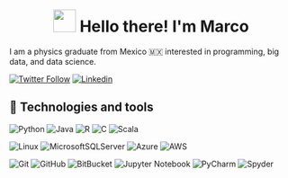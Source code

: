 <center><h1> <img src="https://media.giphy.com/media/rwIefmbZUFr2inBRDj/giphy.gif" width="40"> Hello there! I'm Marco </h1></center>

I am a physics graduate from Mexico :mexico: interested in programming, big data, and data science.

[![Twitter Follow](https://img.shields.io/twitter/follow/misteranmol?label=Follow)](https://twitter.com/intent/follow?screen_name=marcox_floyd)
[![Linkedin](https://img.shields.io/badge/mcontrs-0077B5?style=flat&logo=linkedin&logoColor=white)](https://www.linkedin.com/in/mcontrs/)

## 🔨 Technologies and tools

  ![Python](https://img.shields.io/badge/Python-14354C?style=flat&logo=python&logoColor=white&labelColor=101010)
  ![Java](https://img.shields.io/badge/Java-007396?style=flat&logo=java&logoColor=white&labelColor=101010)
  ![R](https://img.shields.io/badge/R-276DC3?style=flat&logo=r&logoColor=white&labelColor=101010)
  ![C](https://img.shields.io/badge/C-00599C?style=flat&logo=c&logoColor=white&labelColor=101010)
  ![Scala](https://img.shields.io/badge/Scala-DC322F?style=flat&logo=scala&logoColor=white&labelColor=101010)
  
  ![Linux](https://img.shields.io/badge/Linux-FCC624?style=flat&logo=linux&logoColor=white&labelColor=101010)
  ![MicrosoftSQLServer](https://img.shields.io/badge/Microsoft%20SQL%20Sever-CC2927?style=flat&logo=microsoft%20sql%20server&logoColor=white&labelColor=101010)
  ![Azure](https://img.shields.io/badge/Microsoft_Azure-0089D6?style=flat&logo=microsoft-azure&logoColor=white&labelColor=101010)
  ![AWS](https://img.shields.io/badge/AWS-232F3E?style=flat&logo=amazon-aws&logoColor=white&labelColor=101010)
  
  ![Git](https://img.shields.io/badge/-Git-black?style=flat&logo=git&logoColor=white&labelColor=101010)
  ![GitHub](https://img.shields.io/badge/-GitHub-181717?style=flat&logo=github&logoColor=white&labelColor=101010)
  ![BitBucket](https://img.shields.io/badge/-BitBucket-darkblue?style=flat&logo=bitbucket&logoColor=white&labelColor=101010)
  ![Jupyter Notebook](https://img.shields.io/badge/Jupyter-%23FA0F00.svg?style=flat&logo=jupyter&logoColor=white&labelColor=101010)
  ![PyCharm](https://img.shields.io/badge/-Pycharm-143?style=flat&logo=pycharm&logoColor=white&labelColor=101010)
  ![Spyder](https://img.shields.io/badge/Spyder-838485?style=flat&logo=spyder%20ide&logoColor=white&labelColor=101010)

  
<!--https://media.giphy.com/media/eLv7gJpxqiQtbNNQUe/giphy.gif
https://media.giphy.com/media/BQl4KCdqhEX8cQoy9C/giphy.gif
https://media.giphy.com/media/yjEz2zQGRJYKlRZg0g/giphy.gif
https://media.giphy.com/media/mXX9srd5Q0mXPjdvIe/giphy.gif
https://media.giphy.com/media/edcqYHlnPKJrC6ZBbA/giphy.gif
 -->

